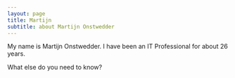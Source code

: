 ```yaml
---
layout: page
title: Martijn
subtitle: about Martijn Onstwedder
---
```


My name is Martijn Onstwedder.
I have been an IT Professional for about 26 years. 

What else do you need to know?

